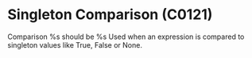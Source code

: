 # Singleton Comparison (C0121)

Comparison %s should be %s Used when an expression is compared to
singleton values like True, False or None.
